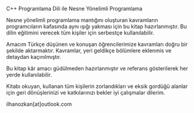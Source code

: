 C++ Programlama Dili ile Nesne Yönelimli Programlama

Nesne yönelimli programlama mantığını oluşturan kavramların programcıların kafasında aynı ışığı yakması için bu kitap hazırlanmıştır. Bu dilin eğitimini verecek tüm kişiler için serbestçe kullanılabilir.

Amacım Türkçe düşünen ve konuşan öğrencilerimize kavramları doğru bir şekilde aktarmaktır. Kavramlar, yeri geldikçe bölümlere eklenmis ve detaydan kaçınılmıştır.

Bu kitap kâr amacı güdülmeden hazırlanmıştır ve referans gösterilerek her yerde kullanılabilir. 

Kitabı okuyan, kullanan tüm kişilerin zorlandıkları ve eksik gordüğü alanlar için geri dönüşlerinizi ve  katkılarınızı bekler iyi çalışmalar dilerim.

ilhanozkan[at]outlook.com
